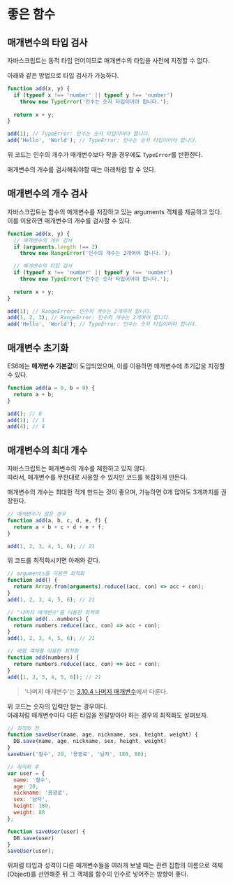 # 좋은 함수
## 매개변수의 타입 검사
자바스크립트는 동적 타입 언어이므로 매개변수의 타입을 사전에 지정할 수 없다.  

아래와 같은 방법으로 타입 검사가 가능하다.

```js
function add(x, y) {
  if (typeof x !== 'number' || typeof y !== 'number')
    throw new TypeError('인수는 숫자 타입이어야 합니다.');
  
  return x + y;
}

add(1); // TypeError: 인수는 숫자 타입이어야 합니다.
add('Hello', 'World'); // TypeError: 인수는 숫자 타입이어야 합니다. 
```

위 코드는 인수의 개수가 매개변수보다 작을 경우에도 ```TypeError```를 반환한다.

매개변수의 개수를 검사해줘야할 때는 아래처럼 할 수 있다.

## 매개변수의 개수 검사
자바스크립트는 함수의 매개변수를 저장하고 있는 arguments 객체를 제공하고 있다.  
이를 이용하면 매개변수의 개수를 검사할 수 있다.

```js
function add(x, y) {
  // 매개변수의 개수 검사
  if (arguments.length !== 2)
    throw new RangeError('인수의 개수는 2개여야 합니다.');

  // 매개변수의 타입 검사
  if (typeof x !== 'number' || typeof y !== 'number')
    throw new TypeError('인수는 숫자 타입이어야 합니다.');
  
  return x + y;
}

add(1); // RangeError: 인수의 개수는 2개여야 합니다.
add(1, 2, 3); // RangeError: 인수의 개수는 2개여야 합니다.
add('Hello', 'World'); // TypeError: 인수는 숫자 타입이어야 합니다. 
```

## 매개변수 초기화
ES6에는 **매개변수 기본값**이 도입되었으며, 이를 이용하면 매개변수에 초기값을 지정할 수 있다.  

```js
function add(a = 0, b = 0) {
  return a + b;
}

add(); // 0
add(1); // 1
add(4); // 4
```

## 매개변수의 최대 개수
자바스크립트는 매개변수의 개수를 제한하고 있지 않다.  
따라서, 매개변수를 무한대로 사용할 수 있지만 코드를 복잡하게 만든다.

매개변수의 개수는 최대한 적게 만드는 것이 좋으며, 가능하면 0개 많아도 3개까지를 권장한다.

```js
// 매개변수가 많은 경우
function add(a, b, c, d, e, f) {
  return a + b + c + d + e + f;
}

add(1, 2, 3, 4, 5, 6); // 21
```

위 코드를 최적화시키면 아래와 같다.

```js
// arguments를 이용한 최적화
function add() {
  return Array.from(arguments).reduce((acc, con) => acc + con);
}
add(1, 2, 3, 4, 5, 6); // 21

// "나머지 매개변수"를 이용한 최적화
function add(...numbers) {
  return numbers.reduce((acc, con) => acc + con);
}
add(1, 2, 3, 4, 5, 6); // 21

// 배열 객체를 이용한 최적화
function add(numbers) {
  return numbers.reduce((acc, con) => acc + con);
}
add([1, 2, 3, 4, 5, 6]); // 21
```

> '나머지 매개변수'는 [3.10.4 나머지 매개변수]()에서 다룬다.

위 코드는 숫자의 입력만 받는 경우이다.  
아래처럼 매개변수마다 다른 타입을 전달받아야 하는 경우의 최적화도 살펴보자.

```js
// 최적화 전
function saveUser(name, age, nickname, sex, height, weight) {
  DB.save(name, age, nickname, sex, height, weight)
}
saveUser('철수', 20, '용광로', '남자', 180, 80);

// 최적화 후
var user = {
  name: '철수',
  age: 20,
  nickname: '용광로',
  sex: '남자',
  height: 180,
  weight: 80
};

function saveUser(user) {
  DB.save(user)
}
saveUser(user);
```

위처럼 타입과 성격이 다른 매개변수들을 여러개 보낼 때는 관련 집합의 이름으로 객체(Object)를 선언해준 뒤 그 객체를 함수의 인수로 넣어주는 방향이 좋다.